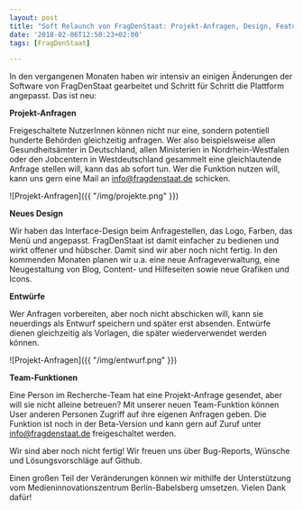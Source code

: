 ```yaml
---
layout: post
title: "Soft Relaunch von FragDenStaat: Projekt-Anfragen, Design, Features"
date: '2018-02-06T12:50:23+02:00'
tags: [FragDenStaat]

---
```


In den vergangenen Monaten haben wir intensiv an einigen Änderungen der Software von FragDenStaat gearbeitet und Schritt für Schritt die Plattform angepasst. Das ist neu: 

**Projekt-Anfragen**

Freigeschaltete NutzerInnen können nicht nur eine, sondern potentiell hunderte Behörden gleichzeitig anfragen. Wer also beispielsweise allen Gesundheitsämter in Deutschland, allen Ministerien in Nordrhein-Westfalen oder den Jobcentern in Westdeutschland gesammelt eine gleichlautende Anfrage stellen will, kann das ab sofort tun. Wer die Funktion nutzen will, kann uns gern eine Mail an info@fragdenstaat.de schicken.

![Projekt-Anfragen]({{ "/img/projekte.png" }})

**Neues Design**

Wir haben das Interface-Design beim Anfragestellen, das Logo, Farben, das Menü und angepasst. FragDenStaat ist damit einfacher zu bedienen und wirkt offener und hübscher. Damit sind wir aber noch nicht fertig. In den kommenden Monaten planen wir u.a. eine neue Anfrageverwaltung, eine Neugestaltung von Blog, Content- und Hilfeseiten sowie neue Grafiken und Icons.

**Entwürfe**

Wer Anfragen vorbereiten, aber noch nicht abschicken will, kann sie neuerdings als Entwurf speichern und später erst absenden. Entwürfe dienen gleichzeitig als Vorlagen, die später wiederverwendet werden können.

![Projekt-Anfragen]({{ "/img/entwurf.png" }})

**Team-Funktionen**

Eine Person im Recherche-Team hat eine Projekt-Anfrage gesendet, aber will sie nicht alleine betreuen? Mit unserer neuen Team-Funktion können User anderen Personen Zugriff auf ihre eigenen Anfragen geben. Die Funktion ist noch in der Beta-Version und kann gern auf Zuruf unter info@fragdenstaat.de freigeschaltet werden.

Wir sind aber noch nicht fertig! Wir freuen uns über Bug-Reports, Wünsche und Lösungsvorschläge auf Github.

Einen großen Teil der Veränderungen können wir mithilfe der Unterstützung vom Medieninnovationszentrum Berlin-Babelsberg umsetzen. Vielen Dank dafür!


